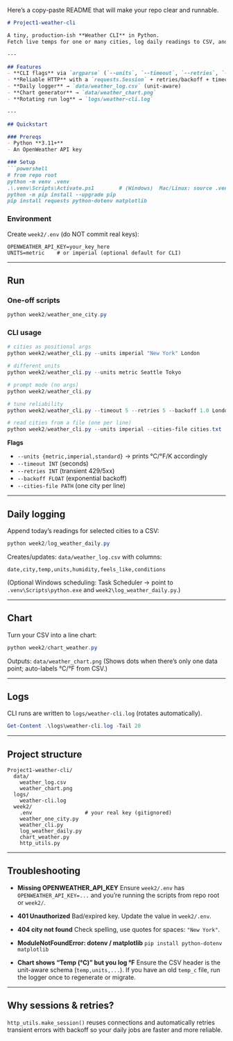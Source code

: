 Here’s a copy-paste README that will make your repo clear and runnable.

````markdown
# Project1-weather-cli

A tiny, production-ish **Weather CLI** in Python.  
Fetch live temps for one or many cities, log daily readings to CSV, and generate a chart.

---

## Features
- **CLI flags** via `argparse` (`--units`, `--timeout`, `--retries`, `--backoff`, `--cities-file`)
- **Reliable HTTP** with a `requests.Session` + retries/backoff + timeouts
- **Daily logger** → `data/weather_log.csv` (unit-aware)
- **Chart generator** → `data/weather_chart.png`
- **Rotating run log** → `logs/weather-cli.log`

---

## Quickstart

### Prereqs
- Python **3.11+**
- An OpenWeather API key

### Setup
```powershell
# from repo root
python -m venv .venv
.\.venv\Scripts\Activate.ps1        # (Windows)  Mac/Linux: source .venv/bin/activate
python -m pip install --upgrade pip
pip install requests python-dotenv matplotlib
````

### Environment

Create `week2/.env` (do NOT commit real keys):

```
OPENWEATHER_API_KEY=your_key_here
UNITS=metric    # or imperial (optional default for CLI)
```

---

## Run

### One-off scripts

```powershell
python week2/weather_one_city.py
```

### CLI usage

```powershell
# cities as positional args
python week2/weather_cli.py --units imperial "New York" London

# different units
python week2/weather_cli.py --units metric Seattle Tokyo

# prompt mode (no args)
python week2/weather_cli.py

# tune reliability
python week2/weather_cli.py --timeout 5 --retries 5 --backoff 1.0 London

# read cities from a file (one per line)
python week2/weather_cli.py --units imperial --cities-file cities.txt
```

**Flags**

* `--units {metric,imperial,standard}` → prints °C/°F/K accordingly
* `--timeout INT` (seconds)
* `--retries INT` (transient 429/5xx)
* `--backoff FLOAT` (exponential backoff)
* `--cities-file PATH` (one city per line)

---

## Daily logging

Append today’s readings for selected cities to a CSV:

```powershell
python week2/log_weather_daily.py
```

Creates/updates: `data/weather_log.csv` with columns:

```
date,city,temp,units,humidity,feels_like,conditions
```

(Optional Windows scheduling: Task Scheduler → point to `.venv\Scripts\python.exe` and `week2\log_weather_daily.py`.)

---

## Chart

Turn your CSV into a line chart:

```powershell
python week2/chart_weather.py
```

Outputs: `data/weather_chart.png`
(Shows dots when there’s only one data point; auto-labels °C/°F from CSV.)

---

## Logs

CLI runs are written to `logs/weather-cli.log` (rotates automatically).

```powershell
Get-Content .\logs\weather-cli.log -Tail 20
```

---

## Project structure

```
Project1-weather-cli/
  data/
    weather_log.csv
    weather_chart.png
  logs/
    weather-cli.log
  week2/
    .env                 # your real key (gitignored)
    weather_one_city.py
    weather_cli.py
    log_weather_daily.py
    chart_weather.py
    http_utils.py
```

---

## Troubleshooting

* **Missing OPENWEATHER_API_KEY**
  Ensure `week2/.env` has `OPENWEATHER_API_KEY=...` and you’re running the scripts from repo root or `week2/`.

* **401 Unauthorized**
  Bad/expired key. Update the value in `week2/.env`.

* **404 city not found**
  Check spelling, use quotes for spaces: `"New York"`.

* **ModuleNotFoundError: dotenv / matplotlib**
  `pip install python-dotenv matplotlib`

* **Chart shows “Temp (°C)” but you log °F**
  Ensure the CSV header is the unit-aware schema (`temp,units,...`). If you have an old `temp_c` file, run the logger once to regenerate or migrate.

---

## Why sessions & retries?

`http_utils.make_session()` reuses connections and automatically retries transient errors with backoff so your daily jobs are faster and more reliable.




